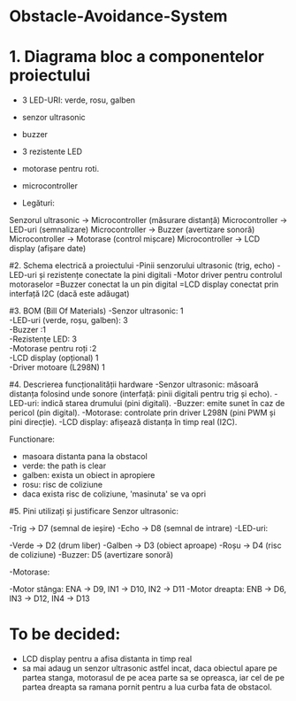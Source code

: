# Obstacle-Avoidance-System

# 1. Diagrama bloc a componentelor proiectului
- 3 LED-URI: verde, rosu, galben
- senzor ultrasonic
- buzzer
- 3 rezistente LED
- motorase pentru roti.
- microcontroller

- Legături:

Senzorul ultrasonic -> Microcontroller (măsurare distanță)
Microcontroller -> LED-uri (semnalizare)
Microcontroller -> Buzzer (avertizare sonoră)
Microcontroller -> Motorase (control mișcare)
Microcontroller -> LCD display (afișare date)

#2. Schema electrică a proiectului
-Pinii senzorului ultrasonic (trig, echo)
-LED-uri și rezistențe conectate la pini digitali
-Motor driver pentru controlul motoraselor
=Buzzer conectat la un pin digital
=LCD display conectat prin interfață I2C (dacă este adăugat)

#3. BOM (Bill Of Materials)
-Senzor ultrasonic:	1	
-LED-uri (verde, roșu, galben):	3	
-Buzzer	:1	
-Rezistențe LED:	3	
-Motorase pentru roți	:2	
-LCD display (opțional)	1	
-Driver motoare (L298N)	1	

#4. Descrierea funcționalității hardware
-Senzor ultrasonic: măsoară distanța folosind unde sonore (interfață: pinii digitali pentru trig și echo).
-LED-uri: indică starea drumului (pini digitali).
-Buzzer: emite sunet în caz de pericol (pin digital).
-Motorase: controlate prin driver L298N (pini PWM și pini direcție).
-LCD display: afișează distanța în timp real (I2C).

Functionare:
- masoara distanta pana la obstacol
- verde: the path is clear
- galben: exista un obiect in apropiere
- rosu: risc de coliziune
- daca exista risc de coliziune, 'masinuta' se va opri

#5. Pini utilizați și justificare
Senzor ultrasonic:

-Trig -> D7 (semnal de ieșire)
-Echo -> D8 (semnal de intrare)
-LED-uri:

-Verde -> D2 (drum liber)
-Galben -> D3 (obiect aproape)
-Roșu -> D4 (risc de coliziune)
-Buzzer: D5 (avertizare sonoră)

-Motorase:

-Motor stânga: ENA -> D9, IN1 -> D10, IN2 -> D11
-Motor dreapta: ENB -> D6, IN3 -> D12, IN4 -> D13


# To be decided:
- LCD display pentru a afisa distanta in timp real
- sa mai adaug un senzor ultrasonic astfel incat, daca obiectul apare pe partea stanga,
motorasul de pe acea parte sa se opreasca, iar cel de pe partea dreapta sa ramana pornit pentru a
lua curba fata de obstacol.
